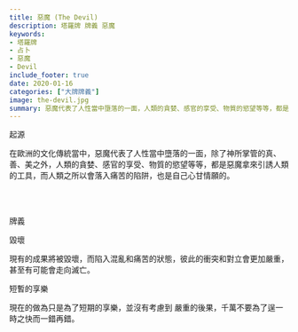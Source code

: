```yaml
---
title: 惡魔 (The Devil)
description: 塔羅牌 牌義 惡魔
keywords:
- 塔羅牌
- 占卜
- 惡魔
- Devil
include_footer: true
date: 2020-01-16
categories: ["大牌牌義"]
image: the-devil.jpg
summary: 惡魔代表了人性當中墮落的一面，人類的貪婪、感官的享受、物質的慾望等等，都是惡魔拿來引誘人類的工具。
---
```


<p class="title is-3">起源</p>
<p class="subtitle is-6">
在歐洲的文化傳統當中，惡魔代表了人性當中墮落的一面，除了神所掌管的真、善、美之外，人類的貪婪、感官的享受、物質的慾望等等，都是惡魔拿來引誘人類的工具，而人類之所以會落入痛苦的陷阱，也是自己心甘情願的。
</p>

<br/><br/>
<p class="title is-3">牌義</p>
<p class="subtitle is-4">毀壞</p>
<p class="subtitle is-6">現有的成果將被毀壞，而陷入混亂和痛苦的狀態，彼此的衝突和對立會更加嚴重，甚至有可能會走向滅亡。</p>
<p class="subtitle is-4">短暫的享樂</p>
<p class="subtitle is-6">現在的做為只是為了短期的享樂，並沒有考慮到 嚴重的後果，千萬不要為了逞一時之快而一錯再錯。</p>
